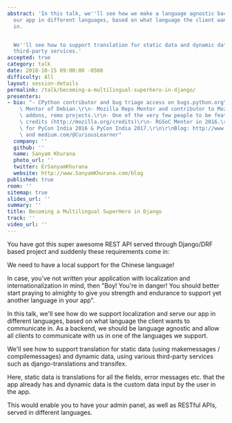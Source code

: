 ```yaml
---
abstract: 'In this talk, we''ll see how we make a language agnostic backend, to serve
  our app in different languages, based on what language the client wants to communicate
  in.


  We''ll see how to support translation for static data and dynamic data, using various
  third-party services.'
accepted: true
category: talk
date: 2018-10-15 09:00:00 -0500
difficulty: All
layout: session-details
permalink: /talk/becoming-a-multilingual-superhero-in-django/
presenters:
- bio: "- CPython contributor and bug triage access on bugs.python.org\r\n- GSoC 2018\
    \ Mentor of Debian.\r\n- Mozilla Reps Mentor and contributor to Mozilla's GeckoEngine,\
    \ addons, remo projects.\r\n- One of the very few people to be featured in Mozilla\
    \ credits (http://mozilla.org/credits)\r\n- RGSoC Mentor in 2016.\r\n- Core-Organizer\
    \ for PyCon India 2016 & PyCon India 2017.\r\n\r\nBlog: http://www.SanyamKhurana.com/blog\
    \ and medium.com/@CuriousLearner"
  company: ''
  github: ''
  name: Sanyam Khurana
  photo_url: ''
  twitter: ErSanyamKhurana
  website: http://www.SanyamKhurana.com/blog
published: true
room: ''
sitemap: true
slides_url: ''
summary: ''
title: Becoming a Multilingual SuperHero in Django
track: ''
video_url: ''
---
```


You have got this super awesome REST API served through Django/DRF based project and suddenly these requirements come in:

We need to have a local support for the Chinese language!

In case, you've not written your application with localization and internationalization in mind, then  "Boy! You're in danger! You should better start praying to almighty to give you strength and endurance to support yet another language in your app".

In this talk, we'll see how do we support localization and serve our app in different languages, based on what language the client wants to communicate in. As a backend, we should be language agnostic and allow all clients to communicate with us in one of the languages we support.

We'll see how to support translation for static data (using makemessages / compilemessages) and dynamic data, using various third-party services such as django-translations and transifex.

Here, static data is translations for all the fields, error messages etc. that the app already has and dynamic data is the custom data input by the user in the app.

This would enable you to have your admin panel, as well as RESTful APIs, served in different languages.
